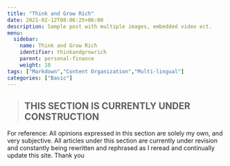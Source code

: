 ```yaml
---
title: "Think and Grow Rich"
date: 2021-02-12T08:06:25+06:00
description: Sample post with multiple images, embedded video ect.
menu:
  sidebar:
    name: Think and Grow Rich
    identifier: thinkandgrowrich
    parent: personal-finance
    weight: 10
tags: ["Markdown","Content Organization","Multi-lingual"]
categories: ["Basic"]
---
```

>##       THIS SECTION IS CURRENTLY UNDER CONSTRUCTION

For reference: All opinions expressed in this section are solely my own, and very subjective. All articles under this section are currently under revision and constantly being rewritten and rephrased as I reread and continually update this site. Thank you
